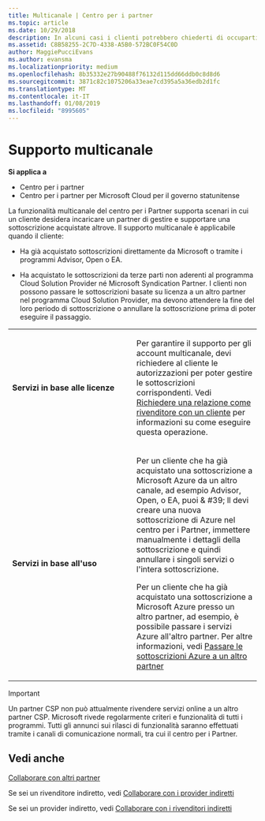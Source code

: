 ```yaml
---
title: Multicanale | Centro per i partner
ms.topic: article
ms.date: 10/29/2018
description: In alcuni casi i clienti potrebbero chiederti di occuparti del provisioning e del supporto di una sottoscrizione acquistata altrove.
ms.assetid: C8B58255-2C7D-4338-A5B0-572BC0F54C0D
author: MaggiePucciEvans
ms.author: evansma
ms.localizationpriority: medium
ms.openlocfilehash: 8b35332e27b90488f76132d115dd66ddb0c8d8d6
ms.sourcegitcommit: 3871c82c1075206a33eae7cd395a5a36edb2d1fc
ms.translationtype: MT
ms.contentlocale: it-IT
ms.lasthandoff: 01/08/2019
ms.locfileid: "8995605"
---
```

# <a name="multi-channel-support"></a>Supporto multicanale

**Si applica a**

-  Centro per i partner
-  Centro per i partner per Microsoft Cloud per il governo statunitense


La funzionalità multicanale del centro per i Partner supporta scenari in cui un cliente desidera incaricare un partner di gestire e supportare una sottoscrizione acquistate altrove. Il supporto multicanale è applicabile quando il cliente:

-   Ha già acquistato sottoscrizioni direttamente da Microsoft o tramite i programmi Advisor, Open o EA.

-   Ha acquistato le sottoscrizioni da terze parti non aderenti al programma Cloud Solution Provider né Microsoft Syndication Partner. I clienti non possono passare le sottoscrizioni basate su licenza a un altro partner nel programma Cloud Solution Provider, ma devono attendere la fine del loro periodo di sottoscrizione o annullare la sottoscrizione prima di poter eseguire il passaggio.


<table>
<colgroup>
<col width="50%" />
<col width="50%" />
</colgroup>
<tbody>
<tr class="odd">
<td><p><strong>Servizi in base alle licenze</strong></p></td>
<td><p>Per garantire il supporto per gli account multicanale, devi richiedere al cliente le autorizzazioni per poter gestire le sottoscrizioni corrispondenti. Vedi <a href="request-a-relationship-with-a-customer.md" data-raw-source="[Request a reseller relationship with a customer](request-a-relationship-with-a-customer.md)">Richiedere una relazione come rivenditore con un cliente</a> per informazioni su come eseguire questa operazione.</p></td>
</tr>
<tr class="even">
<td><p><strong>Servizi in base all'uso</strong></p></td>
<td>
<p>Per un cliente che ha già acquistato una sottoscrizione a Microsoft Azure da un altro canale, ad esempio Advisor, Open, o EA, puoi & #39; ll devi creare una nuova sottoscrizione di Azure nel centro per i Partner, immettere manualmente i dettagli della sottoscrizione e quindi annullare i singoli servizi o l'intera sottoscrizione.</p>
<p>Per un cliente che ha già acquistato una sottoscrizione a Microsoft Azure presso un altro partner, ad esempio, è possibile passare i servizi Azure all'altro partner. Per altre informazioni, vedi <a href="switch-azure-subscriptions-to-a-different-partner.md" data-raw-source="[Switch Azure subscriptions to a different partner](switch-azure-subscriptions-to-a-different-partner.md)">Passare le sottoscrizioni Azure a un altro partner</a></p>
</td>
</tr>
</tbody>
</table>

> [!IMPORTANT]  
> Un partner CSP non può attualmente rivendere servizi online a un altro partner CSP. Microsoft rivede regolarmente criteri e funzionalità di tutti i programmi. Tutti gli annunci sui rilasci di funzionalità saranno effettuati tramite i canali di comunicazione normali, tra cui il centro per i Partner. 

## <a name="see-also"></a>Vedi anche

[Collaborare con altri partner](work-with-other-partners.md)

Se sei un rivenditore indiretto, vedi [Collaborare con i provider indiretti](indirect-reseller-tasks-in-partner-center.md)

Se sei un provider indiretto, vedi [Collaborare con i rivenditori indiretti](indirect-provider-tasks-in-partner-center.md) 

 

 



